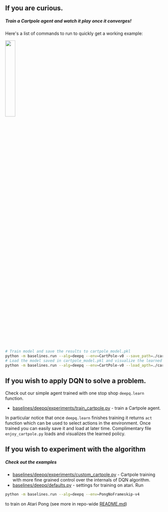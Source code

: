 ## If you are curious.

##### Train a Cartpole agent and watch it play once it converges!

Here's a list of commands to run to quickly get a working example:

<img src="../../data/cartpole.gif" width="25%" />


```bash
# Train model and save the results to cartpole_model.pkl
python -m baselines.run --alg=deepq --env=CartPole-v0 --save_path=./cartpole_model.pkl --num_timesteps=1e5
# Load the model saved in cartpole_model.pkl and visualize the learned policy
python -m baselines.run --alg=deepq --env=CartPole-v0 --load_apth=./cartpole_model.pkl --num_timesteps=0 --play
```

## If you wish to apply DQN to solve a problem.

Check out our simple agent trained with one stop shop `deepq.learn` function. 

- [baselines/deepq/experiments/train_cartpole.py](experiments/train_cartpole.py) - train a Cartpole agent.

In particular notice that once `deepq.learn` finishes training it returns `act` function which can be used to select actions in the environment. Once trained you can easily save it and load at later time. Complimentary file `enjoy_cartpole.py` loads and visualizes the learned policy.

## If you wish to experiment with the algorithm

##### Check out the examples

- [baselines/deepq/experiments/custom_cartpole.py](experiments/custom_cartpole.py) - Cartpole training with more fine grained control over the internals of DQN algorithm.
- [baselines/deepq/defaults.py](defaults.py) - settings for training on atari. Run 

```bash
python -m baselines.run --alg=deepq --env=PongNoFrameskip-v4 
```
to train on Atari Pong (see more in repo-wide [README.md](../../README.md#training-models))


